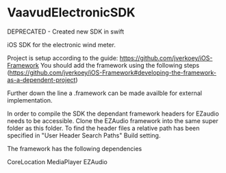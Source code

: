 VaavudElectronicSDK
===================

DEPRECATED - Created new SDK in swift

iOS SDK for the electronic wind meter. 


Project is setup according to the guide: https://github.com/jverkoey/iOS-Framework
You should add the framework using the following steps (https://github.com/jverkoey/iOS-Framework#developing-the-framework-as-a-dependent-project)

Further down the line a .framework can be made availble for external implementation.


In order to compile the SDK the dependant framework headers for EZaudio needs to be accessible. 
Clone the EZAudio framework into the same super folder as this folder. 
To find the header files a relative path has been specified in "User Header Search Paths" Build setting.

The framework has the following dependencies

CoreLocation
MediaPlayer
EZAudio

